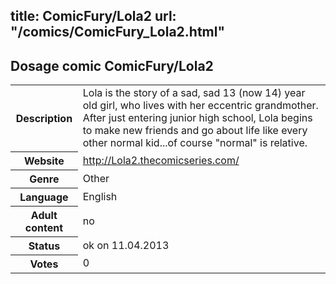 title: ComicFury/Lola2
url: "/comics/ComicFury_Lola2.html"
---
Dosage comic ComicFury/Lola2
-----------------------------------------

<table class="comicinfo">
<tr>
<th>Description</th><td>Lola is the story of a sad, sad 13 (now 14) year old girl, who lives with her eccentric grandmother. After just entering junior high school, Lola begins to make new friends and go about life like every other normal kid...of course &quot;normal&quot; is relative.</td>
</tr>
<tr>
<th>Website</th><td><a href="http://Lola2.thecomicseries.com/">http://Lola2.thecomicseries.com/</a></td>
</tr>
<tr>
<th>Genre</th><td>Other</td>
</tr>
<tr>
<th>Language</th><td>English</td>
</tr>
<tr>
<th>Adult content</th><td>no</td>
</tr>
<tr>
<th>Status</th><td>ok on 11.04.2013</td>
</tr>
<tr>
<th>Votes</th><td>0</div></td>
</tr>
</table>
